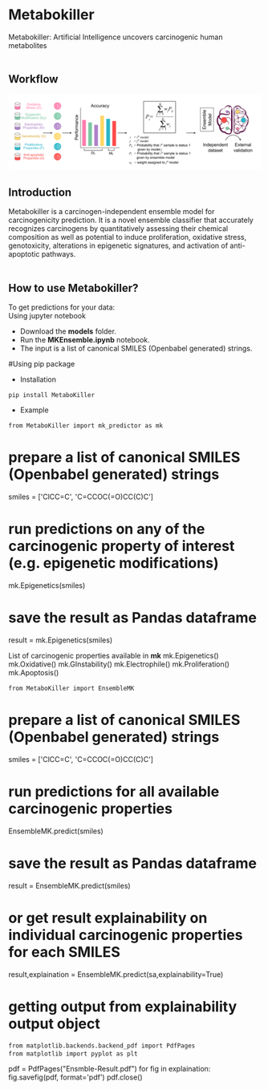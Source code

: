 # Metabokiller
Metabokiller: Artificial Intelligence uncovers carcinogenic human metabolites<br/><br/>

## Workflow 

<img src="Images/GH_Cover.png"> 

## Introduction

Metabokiller is a carcinogen-independent ensemble model for carcinogenicity prediction. It is a novel ensemble classifier that accurately recognizes carcinogens by quantitatively assessing their chemical composition as well as potential to induce proliferation, oxidative stress, genotoxicity, alterations in epigenetic signatures, and activation of anti-apoptotic pathways.<br/><br/>

## How to use Metabokiller?

To get predictions for your data:<br/>
Using jupyter notebook
- Download the **models** folder.<br/>
- Run the **MKEnsemble.ipynb** notebook.<br/>
- The input is a list of canonical SMILES (Openbabel generated) strings.<br/>

#Using pip package
- Installation 

```
pip install MetaboKiller

```

- Example

```
from MetaboKiller import mk_predictor as mk
```
# prepare a list of canonical SMILES (Openbabel generated) strings
smiles = ['ClCC=C', 'C=CCOC(=O)CC(C)C'] 
# run predictions on any of the carcinogenic property of interest (e.g. epigenetic modifications)
mk.Epigenetics(smiles)
# save the result as Pandas dataframe
result = mk.Epigenetics(smiles)

List of carcinogenic properties available in  **mk** 
mk.Epigenetics()
mk.Oxidative()
mk.GInstability()
mk.Electrophile()
mk.Proliferation()
mk.Apoptosis()


```
from MetaboKiller import EnsembleMK
```
# prepare a list of canonical SMILES (Openbabel generated) strings
smiles = ['ClCC=C', 'C=CCOC(=O)CC(C)C'] 
# run predictions for all available carcinogenic properties
EnsembleMK.predict(smiles)
# save the result as Pandas dataframe
result = EnsembleMK.predict(smiles)
# or get result explainability on individual carcinogenic properties for each SMILES 
result,explaination = EnsembleMK.predict(sa,explainability=True)


# getting output from explainability output object
```
from matplotlib.backends.backend_pdf import PdfPages
from matplotlib import pyplot as plt
```
pdf = PdfPages("Ensmble-Result.pdf")
for fig in explaination:
	fig.savefig(pdf, format='pdf')
pdf.close()
<!-- comment -->

